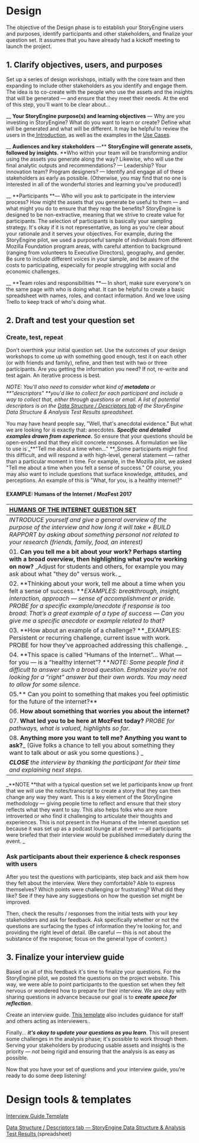 # Design

The objective of the Design phase is to establish your StoryEngine users and purposes, identify participants and other stakeholders, and finalize your question set. It assumes that you have already had a kickoff meeting to launch the project.

## 1. Clarify objectives, users, and purposes

Set up a series of design workshops, initially with the core team and then expanding to include other stakeholders as you identify and engage them. The idea is to co-create with the people who use the assets and the insights that will be generated — and ensure that they meet their needs. At the end of this step, you'll want to be clear about...

\_\_ **Your StoryEngine purpose\(s\) and learning objectives** — Why are you investing in StoryEngine? What do you want to learn or create? Define what will be generated and what will be different. It may be helpful to review the users in the[ Introduction](/README.md), as well as the examples in the [Use Cases](/use-cases.md).

\_\_ **Audiences and key stakeholders** —** **StoryEngine will generate assets, followed by insights.** **Who within your team will be transforming and/or using the assets you generate along the way? Likewise, who will use the final analytic outputs and recommendations? — Leadership? Your innovation team? Program designers? — Identify and engage all of these stakeholders as early as possible. \(Otherwise, you may find that no one is interested in all of the wonderful stories and learning you've produced!\)

\_\_ **Participants **— Who will you ask to participate in the interview process? How might the assets that you generate be useful to them — and what might you do to ensure that they reap the benefits? StoryEngine is designed to be non-extractive, meaning that we strive to create value for participants. The selection of participants is basically your sampling strategy. It's okay if it is not representative, as long as you're clear about your rationale and it serves your objectives. For example, during the StoryEngine pilot, we used a purposeful sample of individuals from different Mozilla Foundation program areas, with careful attention to background \(ranging from volunteers to Executive Directors\), geography, and gender. Be sure to include different voices in your sample, and be aware of the costs to participating, especially for people struggling with social and economic challenges.

\_\_ **Team roles and responsibilities **— In short, make sure everyone's on the same page with who is doing what. It can be helpful to create a basic spreadsheet with names, roles, and contact information. And we love using Trello to keep track of who's doing what.

## 2. Draft and test **your question set**

### Create, test, repeat

Don't overthink your initial question set. Use the outcomes of your design workshops to come up with something good enough, test it on each other \(or with friends and family\), refine, and then test with two or three participants. Are you getting the information you need? If not, re-write and test again. An iterative process is best.

_NOTE: You'll also need to consider what kind of **metadata** or **"descriptors" **you'd like to collect for each participant and include a way to collect that, either through questions or email. A list of potential descriptors is on the _[_Data Structure / Descriptors tab_](https://docs.google.com/spreadsheets/d/1RK1Bp8d0WzovwMwmuGzINM2HN_7bQfaW8egcdjT-dUQ/)_ of the StoryEngine Data Structure & Analysis Test Results spreadsheet._

You may have heard people say, "Well, that's anecdotal evidence." But what we are looking for is exactly that: anecdotes. _**Specific and detailed examples drawn from experience.**_ So ensure that your questions should be open-ended and that they elicit concrete responses. A formulation we like to use is \_**"Tell me about a time when..." **\_Some participants might find this difficult, and will respond a with high-level, general statement — rather than a particular moment in time. For example, in the Mozilla pilot, we asked "Tell me about a time when you felt a sense of success." Of course, you may also want to include questions that surface knowledge, attitudes, and perceptions. An example of this is "What, for you, is a healthy internet?"

#### EXAMPLE: Humans of the Internet / MozFest 2017

| [HUMANS OF THE INTERNET QUESTION SET](https://storyengine.io/humans/) |
| :--- |
| _INTRODUCE yourself and give a general overview of the purpose of the interview and how long it will take + BUILD RAPPORT by asking about something personal not related to your research \(friends, family, food, an interest\)_ |
| 01. **Can you tell me a bit about your work? Perhaps starting with a broad overview, then highlighting what you’re working on now?** _Adjust for students and others, for example you may ask about what "they do" versus work. _ |
| 02. **Thinking about your work, tell me about a time when you felt a sense of success. **_EXAMPLES: breakthrough, insight, interaction, approach — sense of accomplishment or pride. PROBE for a specific example/anecdote if response is too broad: That’s a great example of a type of success — Can you give me a specific anecdote or example related to that?_ |
| 03. **How about an example of a challenge? **_EXAMPLES: Persistent or recurring challenge, current issue with work. PROBE for how they’ve approached addressing this challenge. _ |
| 04. **This space is called “Humans of the Internet”… What — for you — is a “healthy internet”? **_NOTE: Some people find it difficult to answer such a broad question. Emphasize you’re not looking for a “right” answer but their own words. You may need to allow for some silence._ |
| 05.** Can you point to something that makes you feel optimistic for the future of the internet?** |
| 06. **How about something that worries you about the internet?** |
| 07. **What led you to be here at MozFest today?** _PROBE for pathways, what is valued, highlights so far._ |
| 08. **Anything more you want to tell me? Anything you want to ask?**_ \(Give folks a chance to tell you about something they want to talk about or ask you some questions.\) _ |
| _**CLOSE** the interview by thanking the participant for their time and explaining next steps._ |

_**NOTE **that with a typical question set we let participants know up front that we will use the notes/transcript to create a story that they can then change any way they want. This is a key element of the StoryEngine methodology — giving people time to reflect and ensure that their story reflects what they want to say. This also helps folks who are more introverted or who find it challenging to articulate their thoughts and experiences. This is not present in the Humans of the Internet question set because it was set up as a podcast lounge at at event — all participants were briefed that their interview would be published immediately during the event. _

### Ask participants about their experience & check responses with users

After you test the questions with participants, step back and ask them how they felt about the interview. Were they comfortable? Able to express themselves? Which points were challenging or frustrating? What did they like? See if they have any suggestions on how the question set might be improved.

Then, check the results / responses from the initial tests with your key stakeholders and ask for feedback. Ask specifically whether or not the questions are surfacing the types of information they're looking for, and providing the right level of detail. \(Be careful — this is not about the substance of the response; focus on the general type of content.\)

## 3. Finalize your i**nterview guide**

Based on all of this feedback it's time to finalize your questions. For the StoryEngine pilot, we posted the questions on the project website. This way, we were able to point participants to the question set when they felt nervous or wondered how to prepare for their interview. We are okay with sharing questions in advance because our goal is to _**create space for reflection**_.

Create an interview guide. [This template](https://docs.google.com/document/d/1RsEg7EkmdZnHE3s8gQG5CuYKzRJmgOTSO87wK6XsRrM/edit?usp=sharing) also includes guidance for staff and others acting as interviewers..

Finally... _**it's okay to update your questions as you learn**_. This will present some challenges in the analysis phase; it's possible to work through them. Serving your stakeholders by producing usable assets and insights is the priority — _not_ being rigid and ensuring that the analysis is as easy as possible.

Now that you have your set of questions and your interview guide, you’re ready to do some deep listening!

# Design tools & templates

[Interview Guide Template](https://docs.google.com/document/d/1RsEg7EkmdZnHE3s8gQG5CuYKzRJmgOTSO87wK6XsRrM/edit?usp=sharing)

[Data Structure / Descriptors tab — StoryEngine Data Structure & Analysis Test Results ](https://www.gitbook.com/book/loup/storyengine/edit#)\(spreadsheet\)

